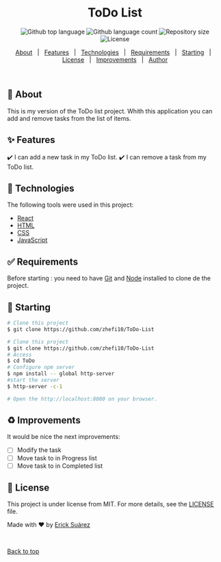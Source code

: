 <h1 align="center">ToDo List</h1>

<p align="center">
  <img alt="Github top language" src="https://img.shields.io/github/languages/top/cpmn/ToDoList?color=56BEB8">

  <img alt="Github language count" src="https://img.shields.io/github/languages/count/cpmn/ToDoList?color=56BEB8">

  <img alt="Repository size" src="https://img.shields.io/github/repo-size/cpmn/ToDoList?color=56BEB8">

  <img alt="License" src="https://img.shields.io/github/license/cpmn/ToDoList?color=56BEB8">
</p>


<p align="center">
  <a href="#dart-about">About</a> &#xa0; | &#xa0; 
  <a href="#sparkles-features">Features</a> &#xa0; | &#xa0;
  <a href="#rocket-technologies">Technologies</a> &#xa0; | &#xa0;
  <a href="#white_check_mark-requirements">Requirements</a> &#xa0; | &#xa0;
  <a href="#checkered_flag-starting">Starting</a> &#xa0; | &#xa0;
  <a href="#memo-license">License</a> &#xa0; | &#xa0;
  <a href="#recycle-improvements">Improvements</a> &#xa0; | &#xa0;	
  <a href="https://github.com/zhefi10" target="_blank">Author</a>
</p>

<br>

## :dart: About ##

This is my version of the ToDo list project. Whith this application you can add and remove tasks from the list of items.

## :sparkles: Features ##

:heavy_check_mark: I can add a new task in my ToDo list.
:heavy_check_mark: I can remove a task from my ToDo list.

## :rocket: Technologies ##

The following tools were used in this project:

- [React](https://en.reactjs.org/)
- [HTML](https://www.w3schools.com/html/)
- [CSS](https://www.w3schools.com/css/)
- [JavaScript](https://www.w3schools.com/js/)

## :white_check_mark: Requirements ##

Before starting : you need to have [Git](https://git-scm.com) and [Node](https://nodejs.org/en/) installed to clone de the project.

## :checkered_flag: Starting ##

```bash
# Clone this project
$ git clone https://github.com/zhefi10/ToDo-List

# Clone this project
$ git clone https://github.com/zhefi10/ToDo-List
# Access
$ cd ToDo
# Configure npm server
$ npm install -- global http-server
#start the server
$ http-server -c-1

# Open the http://localhost:8080 on your browser.
```

## :recycle: Improvements ##

It would be nice the next improvements:
- [ ] Modify the task
- [ ] Move task to in Progress list
- [ ] Move task to in Completed list 

## :memo: License ##

This project is under license from MIT. For more details, see the [LICENSE](LICENSE.md) file.


Made with :heart: by <a href="https://github.com/zhefi10" target="_blank">Erick Suárez</a>

&#xa0;

<a href="#top">Back to top</a>
